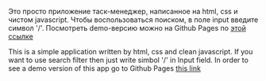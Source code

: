 ﻿Это просто приложение таск-менеджер, написанное на html, css и чистом javascript. Чтобы воспользоваться поиском, в поле input введите символ '/'. Посмотреть demo-версию можно на Github Pages по [этой ссылке](https://voverg.github.io/good-todo/ 'Посмотреть таск менеджер')

This is a simple application written by html, css and clean javascript. If you want to use search filter then just write simbol '/' in Input field. In order to see a demo version of this app go to Github Pages [this link](https://voverg.github.io/good-todo/ 'Look task manager demo')
